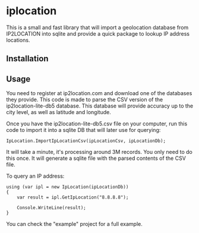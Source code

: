 # iplocation

This is a small and fast library that will import a geolocation database from IP2LOCATION into sqlite and provide a quick package to lookup IP address locations. 

## Installation



## Usage

You need to register at ip2location.com and download one of the databases they provide. This code is made to parse the CSV version of the ip2location-lite-db5 database. This database will provide accuracy up to the city level, as well as latitude and longitude.

Once you have the ip2location-lite-db5.csv file on your computer, run this code to import it into a sqlite DB that will later use for querying:

	IpLocation.ImportIpLocationCsv(ipLocationCsv, ipLocationDb);

It will take a minute, it's processing around 3M records. You only need to do this once. It will generate a sqlite file with the parsed contents of the CSV file. 

To query an IP address: 

    using (var ipl = new IpLocation(ipLocationDb))
    {
        var result = ipl.GetIpLocation("8.8.8.8");

        Console.WriteLine(result);
    }

You can check the "example" project for a full example. 